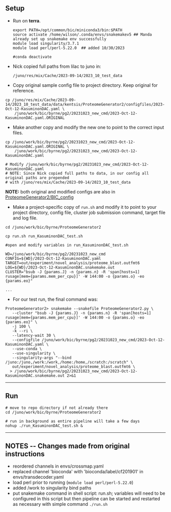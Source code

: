 ## Setup

- Run on **terra**.

    ```plain
    export PATH=/opt/common/bic/miniconda3/bin:$PATH
    source activate /home/wilson/.conda/envs/snakemakev5 ## Manda already set up snakemake env successfully
    module load singularity/3.7.1
    module load perl/perl-5.22.0  ## added 10/30/2023

    #conda deactivate
    ```


- Nick copied full paths from lilac to juno in:

    ```
    /juno/res/mix/Cache/2023-09-14/2023_10_test_data
    ```


- Copy original sample config file to project directory. Keep original for reference.
```plain
cp /juno/res/mix/Cache/2023-09-14/2023_10_test_data/data/kentsis/ProteomeGenerator2/configfiles/2023-Oct-12-KasuminonDAC.yaml \
    /juno/work/bic/byrne/pg2/20231023_new_cmd/2023-Oct-12-KasuminonDAC.yaml.ORIGINAL 
```

- Make another copy and modify the new one to point to the correct input files.
```plain
cp /juno/work/bic/byrne/pg2/20231023_new_cmd/2023-Oct-12-KasuminonDAC.yaml.ORIGINAL \
    /juno/work/bic/byrne/pg2/20231023_new_cmd/2023-Oct-12-KasuminonDAC.yaml

# Modify /juno/work/bic/byrne/pg2/20231023_new_cmd/2023-Oct-12-KasuminonDAC.yaml
# NOTE: Since Nick copied full paths to data, in our config all original paths are prepended 
# with /juno/res/mix/Cache/2023-09-14/2023_10_test_data
```
**NOTE:** both original and modified configs are also in [ProteomeGenerator2/BIC_config](../BIC_config)


- Make a project-specific copy of `run.sh` and modify it to point to your project directory, config file, cluster job submission command, target file and log file. 
```plain
cd /juno/work/bic/byrne/ProteomeGenerator2

cp run.sh run_KasuminonDAC_test.sh

#open and modify variables in run_KasuminonDAC_test.sh

WD=/juno/work/bic/byrne/pg2/20231023_new_cmd                                    
CONFIG=${WD}/2023-Oct-12-KasuminonDAC.yaml                                      
TARGET=out/experiment/novel_analysis/proteome_blast.outfmt6                     
LOG=${WD}/2023-Oct-12-KasuminonDAC.snakemake.out                                
CLUSTER="bsub -J {params.J} -n {params.n} -R 'span[hosts=1] rusage[mem={params.mem_per_cpu}]' -W 144:00 -o {params.o} -eo {params.eo}"

...
```

- For our test run, the final command was:
```plain
ProteomeGenerator2> snakemake --snakefile ProteomeGenerator2.py \
   --cluster "bsub -J {params.J} -n {params.n} -R 'span[hosts=1] rusage[mem={params.mem_per_cpu}]' -W 144:00 -o {params.o} -eo {params.eo}" \
   -j 100 \
   -k --ri \
   --latency-wait 30 \
   --configfile /juno/work/bic/byrne/pg2/20231023_new_cmd/2023-Oct-12-KasuminonDAC.yaml \
   --use-conda \
   --use-singularity \
   --singularity-args "--bind /juno:/juno,/work:/work,/home:/home,/scratch:/scratch" \
   out/experiment/novel_analysis/proteome_blast.outfmt6 \
  > /juno/work/bic/byrne/pg2/20231023_new_cmd/2023-Oct-12-KasuminonDAC.snakemake.out 2>&1
```
---

## Run 
```plain
# move to repo directory if not already there
cd /juno/work/bic/byrne/ProteomeGenerator2

# run in background as entire pipeline will take a few days
nohup ./run_KasuminonDAC_test.sh &
```
---

## NOTES -- Changes made from original instructions
- reordered channels in envs/crossmap.yaml
- replaced channel 'bioconda' with 'bioconda/label/cf201901' in envs/transdecoder.yaml
- load perl prior to running (`module load perl/perl-5.22.0`)
- added /work to singularity bind paths
- put snakemake command in shell script: run.sh; variables will need to be configured in this script but then pipeline can be started and restarted as necessary with simple command `./run.sh`
  

